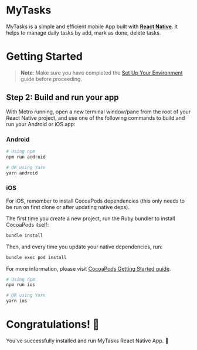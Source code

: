# MyTasks
MyTasks is a simple and efficient mobile App built with [**React Native**](https://reactnative.dev). it helps to manage daily tasks by add, mark as done, delete tasks.

# Getting Started

> **Note**: Make sure you have completed the [Set Up Your Environment](https://reactnative.dev/docs/set-up-your-environment) guide before proceeding.

## Step 2: Build and run your app

With Metro running, open a new terminal window/pane from the root of your React Native project, and use one of the following commands to build and run your Android or iOS app:

### Android

```sh
# Using npm
npm run android

# OR using Yarn
yarn android
```

### iOS

For iOS, remember to install CocoaPods dependencies (this only needs to be run on first clone or after updating native deps).

The first time you create a new project, run the Ruby bundler to install CocoaPods itself:

```sh
bundle install
```

Then, and every time you update your native dependencies, run:

```sh
bundle exec pod install
```

For more information, please visit [CocoaPods Getting Started guide](https://guides.cocoapods.org/using/getting-started.html).

```sh
# Using npm
npm run ios

# OR using Yarn
yarn ios
```

# Congratulations! 🎉
You've successfully installed and run MyTasks React Native App. 🥳
